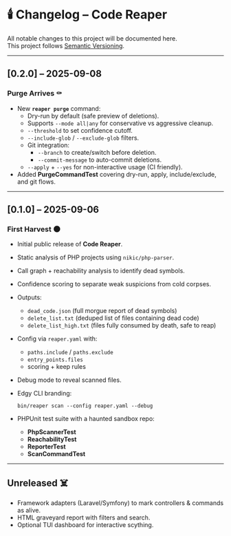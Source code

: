 # 🕯️ Changelog – Code Reaper

All notable changes to this project will be documented here.  
This project follows [Semantic Versioning](https://semver.org/).

---

## [0.2.0] – 2025-09-08
### Purge Arrives ⚰️
- New **`reaper purge`** command:
  - Dry-run by default (safe preview of deletions).
  - Supports `--mode all|any` for conservative vs aggressive cleanup.
  - `--threshold` to set confidence cutoff.
  - `--include-glob` / `--exclude-glob` filters.
  - Git integration:
    - `--branch` to create/switch before deletion.
    - `--commit-message` to auto-commit deletions.
  - `--apply` + `--yes` for non-interactive usage (CI friendly).
- Added **PurgeCommandTest** covering dry-run, apply, include/exclude, and git flows.

---

## [0.1.0] – 2025-09-06
### First Harvest 🌑
- Initial public release of **Code Reaper**.
- Static analysis of PHP projects using `nikic/php-parser`.
- Call graph + reachability analysis to identify dead symbols.
- Confidence scoring to separate weak suspicions from cold corpses.
- Outputs:
  - `dead_code.json` (full morgue report of dead symbols)
  - `delete_list.txt` (deduped list of files containing dead code)
  - `delete_list_high.txt` (files fully consumed by death, safe to reap)
- Config via `reaper.yaml` with:
  - `paths.include` / `paths.exclude`
  - `entry_points.files`
  - scoring + keep rules
- Debug mode to reveal scanned files.
- Edgy CLI branding:
  
      bin/reaper scan --config reaper.yaml --debug

- PHPUnit test suite with a haunted sandbox repo:
  - **PhpScannerTest**
  - **ReachabilityTest**
  - **ReporterTest**
  - **ScanCommandTest**

---

## Unreleased ☠️
- Framework adapters (Laravel/Symfony) to mark controllers & commands as alive.
- HTML graveyard report with filters and search.
- Optional TUI dashboard for interactive scything.
